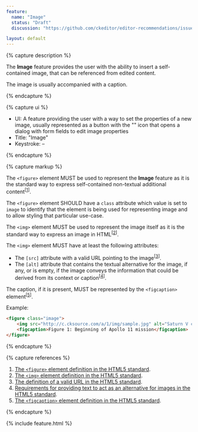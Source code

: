 ```yaml
---
feature:
  name: "Image"
  status: "Draft"
  discussion: "https://github.com/ckeditor/editor-recommendations/issues/14"

layout: default
---
```


{% capture description %}

The **Image** feature provides the user with the ability to insert a self-contained image, that can be referenced from edited content.

The image is usually accompanied with a caption.

{% endcapture %}

{% capture ui %}

 * UI: A feature providing the user with a way to set the properties of a new image, usually represented as a button with the "<i class="fa fa-image" aria-label="Image" title="Image"></i>" icon that opens a dialog with form fields to edit image properties
 * Title: "Image"
 * Keystroke: –

{% endcapture %}

{% capture markup %}

The `<figure>` element MUST be used to represent the **Image** feature as it is the standard way to express self-contained non-textual additional content<sup>[[1](#ref1)]</sup>.

The `<figure>` element SHOULD have a `class` attribute which value is set to `image` to identify that the element is being used for representing image and to allow styling that particular use-case.

The `<img>` element MUST be used to represent the image itself as it is the standard way to express an image in HTML<sup>[[2](#ref2)]</sup>.

The `<img>` element MUST have at least the following attributes:

* The `[src]` attribute with a valid URL pointing to the image<sup>[[3](#ref3)]</sup>.
* The `[alt]` attribute that contains the textual alternative for the image, if any, or is empty, if the image conveys the information that could be derived from its context or caption<sup>[[4](#ref4)]</sup>.

The caption, if it is present, MUST be represented by the `<figcaption>` element<sup>[[5](#ref5)]</sup>.

Example:

```html
<figure class="image">
	<img src="http://c.cksource.com/a/1/img/sample.jpg" alt="Saturn V carrying Apollo 11">
	<figcaption>Figure 1: Beginning of Apollo 11 mission</figcaption>
</figure>
```

{% endcapture %}

{% capture references %}

1. <a id="ref1"></a>[The `<figure>` element definition in the HTML5 standard](http://www.w3.org/TR/html5/grouping-content.html#the-figure-element).
2. <a id="ref2"></a>[The `<img>` element definition in the HTML5 standard](http://www.w3.org/TR/html5/embedded-content-0.html#the-img-element).
3. <a id="ref3"></a>[The definition of a valid URL in the HTML5 standard](http://www.w3.org/TR/html5/infrastructure.html#urls).
4. <a id="ref4"></a>[Requirements for providing text to act as an alternative for images in the HTML5 standard](http://www.w3.org/TR/html5/embedded-content-0.html#alt).
5. <a id="ref5"></a>[The `<figcaption>` element definition in the HTML5 standard](http://www.w3.org/TR/html5/grouping-content.html#the-figcaption-element).

{% endcapture %}

{% include feature.html %}
